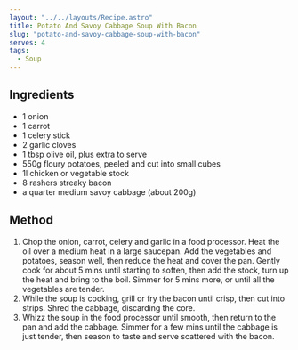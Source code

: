 ```yaml
---
layout: "../../layouts/Recipe.astro"
title: Potato And Savoy Cabbage Soup With Bacon
slug: "potato-and-savoy-cabbage-soup-with-bacon"
serves: 4
tags:
  - Soup
---
```


## Ingredients

- 1 onion
- 1 carrot
- 1 celery stick
- 2 garlic cloves
- 1 tbsp olive oil, plus extra to serve
- 550g floury potatoes, peeled and cut into small cubes
- 1l chicken or vegetable stock
- 8 rashers streaky bacon
- a quarter medium savoy cabbage (about 200g)

## Method

1. Chop the onion, carrot, celery and garlic in a food processor. Heat the oil over a medium heat in a large saucepan. Add the vegetables and potatoes, season well, then reduce the heat and cover the pan. Gently cook for about 5 mins until starting to soften, then add the stock, turn up the heat and bring to the boil. Simmer for 5 mins more, or until all the vegetables are tender.
1. While the soup is cooking, grill or fry the bacon until crisp, then cut into strips. Shred the cabbage, discarding the core.
1. Whizz the soup in the food processor until smooth, then return to the pan and add the cabbage. Simmer for a few mins until the cabbage is just tender, then season to taste and serve scattered with the bacon.
